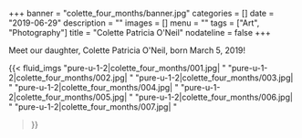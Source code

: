 +++
banner = "colette_four_months/banner.jpg"
categories = []
date = "2019-06-29"
description = ""
images = []
menu = ""
tags = ["Art", "Photography"]
title = "Colette Patricia O'Neil"
nodateline = false
+++

Meet our daughter, Colette Patricia O'Neil, born March 5, 2019!  

{{< fluid_imgs 
  "pure-u-1-2|colette_four_months/001.jpg| "
  "pure-u-1-2|colette_four_months/002.jpg| "
  "pure-u-1-2|colette_four_months/003.jpg| "
  "pure-u-1-2|colette_four_months/004.jpg| "
  "pure-u-1-2|colette_four_months/005.jpg| "
  "pure-u-1-2|colette_four_months/006.jpg| "
  "pure-u-1-2|colette_four_months/007.jpg| "

>}}
